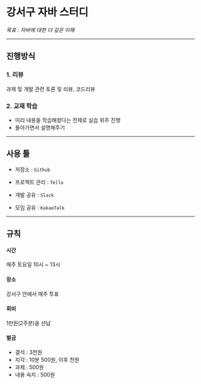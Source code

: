 # 강서구 자바 스터디

*목표 : 자바에 대한 더 깊은 이해*

---

## 진행방식

### 1. 리뷰

과제 및 개발 관련 토론 및 리뷰, 코드리뷰

### 2. 교재 학습

- 미리 내용을 학습해왔다는 전제로 실습 위주 진행
- 돌아가면서 설명해주기

---

## 사용 툴

- 저장소 : `Github`

- 프로젝트 관리 : `Tello`

- 개발 공유 : `Slack`

- 모임 공유 : `KakaoTalk`

---

## 규칙

#### 시간 

매주 토요일 10시 ~ 13시

#### 장소

강서구 안에서 매주 투표

#### 회비

1만원(2주분)을 선납

#### 벌금 

- 결석 : 3천원
- 지각 : 10분 500원, 이후 천원
- 과제 : 500원
- 내용 숙지 : 500원

